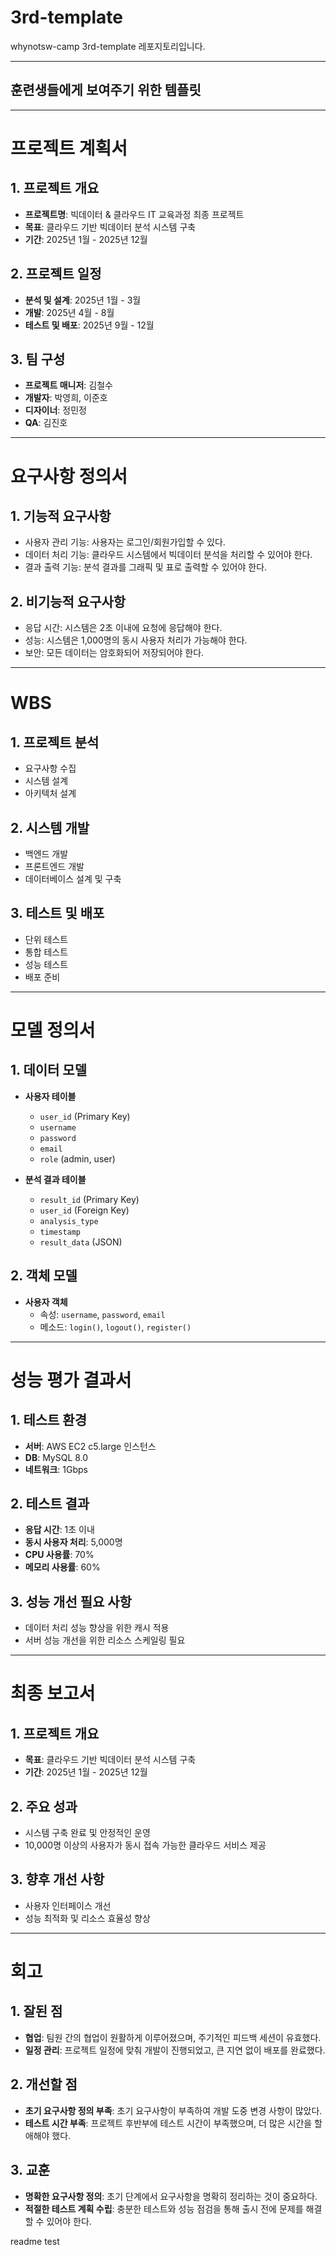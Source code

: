 # 3rd-template
whynotsw-camp 3rd-template 레포지토리입니다.

---------------------------------------

## 훈련생들에게 보여주기 위한 템플릿

---------------------------------------

# 프로젝트 계획서

## 1. 프로젝트 개요
- **프로젝트명**: 빅데이터 & 클라우드 IT 교육과정 최종 프로젝트
- **목표**: 클라우드 기반 빅데이터 분석 시스템 구축
- **기간**: 2025년 1월 - 2025년 12월

## 2. 프로젝트 일정
- **분석 및 설계**: 2025년 1월 - 3월
- **개발**: 2025년 4월 - 8월
- **테스트 및 배포**: 2025년 9월 - 12월

## 3. 팀 구성
- **프로젝트 매니저**: 김철수
- **개발자**: 박영희, 이준호
- **디자이너**: 정민정
- **QA**: 김진호

---------------------------------------

# 요구사항 정의서

## 1. 기능적 요구사항
- 사용자 관리 기능: 사용자는 로그인/회원가입할 수 있다.
- 데이터 처리 기능: 클라우드 시스템에서 빅데이터 분석을 처리할 수 있어야 한다.
- 결과 출력 기능: 분석 결과를 그래픽 및 표로 출력할 수 있어야 한다.

## 2. 비기능적 요구사항
- 응답 시간: 시스템은 2초 이내에 요청에 응답해야 한다.
- 성능: 시스템은 1,000명의 동시 사용자 처리가 가능해야 한다.
- 보안: 모든 데이터는 암호화되어 저장되어야 한다.

----------------------------------------

# WBS

## 1. 프로젝트 분석
- 요구사항 수집
- 시스템 설계
- 아키텍처 설계

## 2. 시스템 개발
- 백엔드 개발
- 프론트엔드 개발
- 데이터베이스 설계 및 구축

## 3. 테스트 및 배포
- 단위 테스트
- 통합 테스트
- 성능 테스트
- 배포 준비

-----------------------------------------

# 모델 정의서

## 1. 데이터 모델
- **사용자 테이블**
  - `user_id` (Primary Key)
  - `username`
  - `password`
  - `email`
  - `role` (admin, user)

- **분석 결과 테이블**
  - `result_id` (Primary Key)
  - `user_id` (Foreign Key)
  - `analysis_type`
  - `timestamp`
  - `result_data` (JSON)

## 2. 객체 모델
- **사용자 객체**
  - 속성: `username`, `password`, `email`
  - 메소드: `login()`, `logout()`, `register()`
 
----------------------------------------

# 성능 평가 결과서

## 1. 테스트 환경
- **서버**: AWS EC2 c5.large 인스턴스
- **DB**: MySQL 8.0
- **네트워크**: 1Gbps

## 2. 테스트 결과
- **응답 시간**: 1초 이내
- **동시 사용자 처리**: 5,000명
- **CPU 사용률**: 70%
- **메모리 사용률**: 60%

## 3. 성능 개선 필요 사항
- 데이터 처리 성능 향상을 위한 캐시 적용
- 서버 성능 개선을 위한 리소스 스케일링 필요

-----------------------------------------

# 최종 보고서

## 1. 프로젝트 개요
- **목표**: 클라우드 기반 빅데이터 분석 시스템 구축
- **기간**: 2025년 1월 - 2025년 12월

## 2. 주요 성과
- 시스템 구축 완료 및 안정적인 운영
- 10,000명 이상의 사용자가 동시 접속 가능한 클라우드 서비스 제공

## 3. 향후 개선 사항
- 사용자 인터페이스 개선
- 성능 최적화 및 리소스 효율성 향상

-----------------------------------------

# 회고

## 1. 잘된 점
- **협업**: 팀원 간의 협업이 원활하게 이루어졌으며, 주기적인 피드백 세션이 유효했다.
- **일정 관리**: 프로젝트 일정에 맞춰 개발이 진행되었고, 큰 지연 없이 배포를 완료했다.

## 2. 개선할 점
- **초기 요구사항 정의 부족**: 초기 요구사항이 부족하여 개발 도중 변경 사항이 많았다.
- **테스트 시간 부족**: 프로젝트 후반부에 테스트 시간이 부족했으며, 더 많은 시간을 할애해야 했다.

## 3. 교훈
- **명확한 요구사항 정의**: 초기 단계에서 요구사항을 명확히 정리하는 것이 중요하다.
- **적절한 테스트 계획 수립**: 충분한 테스트와 성능 점검을 통해 출시 전에 문제를 해결할 수 있어야 한다.

readme test
